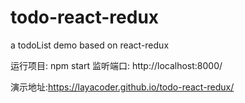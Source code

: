 # todo-react-redux
a todoList demo based on react-redux

运行项目: npm start
监听端口: http://localhost:8000/

演示地址:https://layacoder.github.io/todo-react-redux/
